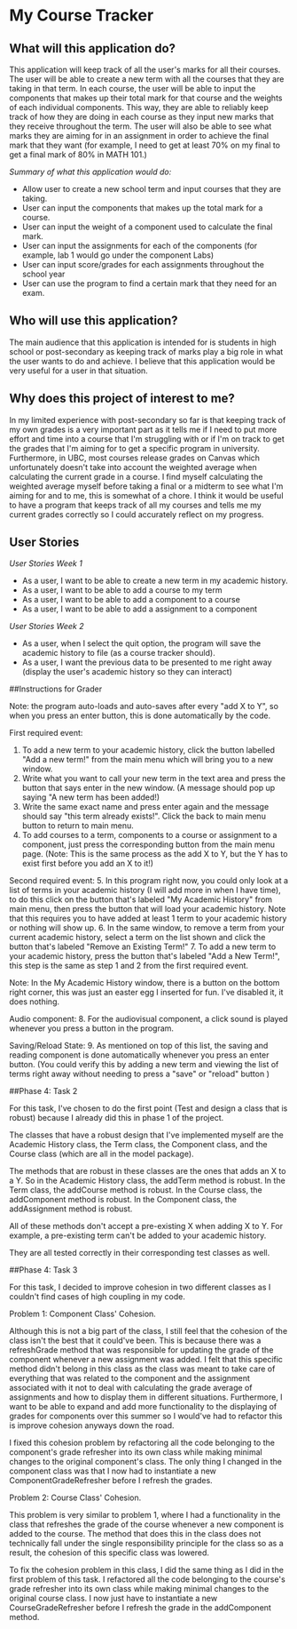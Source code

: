 # My Course Tracker

## What will this application do?

This application will keep track of all the user's marks for all their courses. The user will be able to create a new term
with all the courses that they are taking in that term. In each course, the user will be able to input the components that
makes up their total mark for that course and the weights of each individual components. This way, they are able to reliably
keep track of how they are doing in each course as they input new marks that they receive throughout the term. The user will
also be able to see what marks they are aiming for in an assignment in order to achieve the final mark that they want
(for example, I need to get at least 70% on my final to get a final mark of 80% in MATH 101.)

*Summary of what this application would do:*
- Allow user to create a new school term and input courses that they are taking.
- User can input the components that makes up the total mark for a course.
- User can input the weight of a component used to calculate the final mark.
- User can input the assignments for each of the components (for example, lab 1 would go under the component Labs) 
- User can input score/grades for each assignments throughout the school year
- User can use the program to find a certain mark that they need for an exam.

## Who will use this application?

The main audience that this application is intended for is students in high school or post-secondary as keeping track of 
marks play a big role in what the user wants to do and achieve. I believe that this application would be very useful for
a user in that situation. 

## Why does this project of interest to me?

In my limited experience with post-secondary so far is that keeping track of my own grades is a very important part as it
tells me if I need to put more effort and time into a course that I'm struggling with or if I'm on track to get the grades
that I'm aiming for to get a specific program in university. Furthermore, in UBC, most courses release grades on Canvas which
unfortunately doesn't take into account the weighted average when calculating the current grade in a course. I find myself
calculating the weighted average myself before taking a final or a midterm to see what I'm aiming for and to me, this is 
somewhat of a chore. I think it would be useful to have a program that keeps track of all my courses and tells me my current
grades correctly so I could accurately reflect on my progress.

## User Stories

*User Stories Week 1*
- As a user, I want to be able to create a new term in my academic history.
- As a user, I want to be able to add a course to my term
- As a user, I want to be able to add a component to a course
- As a user, I want to be able to add a assignment to a component 

*User Stories Week 2*
- As a user, when I select the quit option, the program will save the academic history to file (as a course tracker should).
- As a user, I want the previous data to be presented to me right away (display the user's academic history so they can interact)

##Instructions for Grader

Note: the program auto-loads and auto-saves after every "add X to Y", so when you press an enter button, this is done automatically by the code.

First required event:
1. To add a new term to your academic history, click the button labelled "Add a new term!" from the main menu which will bring you to a new window.
2. Write what you want to call your new term in the text area and press the button that says enter in the new window. (A message should pop up saying 
"A new term has been added!)
3. Write the same exact name and press enter again and the message should say "this term already exists!". Click the back to main menu button to return to main menu.
4. To add courses to a term, components to a course or assignment to a component, just press the corresponding button from the main
menu page. (Note: This is the same process as the add X to Y, but the Y has to exist first before you add an X to it!)

Second required event:
5. In this program right now, you could only look at a list of terms in your academic history (I will add more in when I have time), to do this
click on the button that's labeled "My Academic History" from main menu, then press the button that will load your academic history. Note that this requires you
to have added at least 1 term to your academic history or nothing will show up.
6. In the same window, to remove a term from your current academic history, select a term on the list shown and click the button that's labeled "Remove an Existing Term!"
7. To add a new term to your academic history, press the button that's labeled "Add a New Term!", this step is the same as step 1 and 2 from the first required event.

Note: In the My Academic History window, there is a button on the bottom right corner, this was just an easter egg I inserted for fun. I've disabled it, it does nothing.

Audio component:
8. For the audiovisual component, a click sound is played whenever you press a button in the program.

Saving/Reload State:
9. As mentioned on top of this list, the saving and reading component is done automatically whenever you press an enter button. 
(You could verify this by adding a new term and viewing the list of terms right away without needing to press a "save" or "reload" button )

##Phase 4: Task 2

For this task, I've chosen to do the first point (Test and design a class that is robust) because I already did this in phase 1 of the project.

The classes that have a robust design that I've implemented myself are the Academic History class, the Term class, the Component class, and the Course class (which are all in the model package).

The methods that are robust in these classes are the ones that adds an X to a Y.
So in the Academic History class, the addTerm method is robust.
In the Term class, the addCourse method is robust.
In the Course class, the addComponent method is robust.
In the Component class, the addAssignment method is robust.

All of these methods don't accept a pre-existing X when adding X to Y. For example, a pre-existing term can't be added to your academic history.

They are all tested correctly in their corresponding test classes as well.

##Phase 4: Task 3

For this task, I decided to improve cohesion in two different classes as I couldn't find cases of high coupling in my code.

Problem 1: Component Class' Cohesion.

Although this is not a big part of the class, I still feel that the cohesion of the class isn't the best that it could've been. This is because
there was a refreshGrade method that was responsible for updating the grade of the component whenever a new assignment was added. I felt that this specific method didn't belong
in this class as the class was meant to take care of everything that was related to the component and the assignment associated with it not to deal with calculating the grade average of 
assignments and how to display them in different situations. Furthermore, I want to be able to expand and add more functionality to the displaying of grades for components over this summer
so I would've had to refactor this is improve cohesion anyways down the road.

I fixed this cohesion problem by refactoring all the code belonging to the component's grade refresher into its own class while making minimal changes to the original component's class.
The only thing I changed in the component class was that I now had to instantiate a new ComponentGradeRefresher before I refresh the grades.

Problem 2: Course Class' Cohesion.

This problem is very similar to problem 1, where I had a functionality in the class that refreshes the grade of the course whenever a new component is added to the course. The method that does this
in the class does not technically fall under the single responsibility principle for the class so as a result, the cohesion of this specific class was lowered.

To fix the cohesion problem in this class, I did the same thing as I did in the first problem of this task. I refactored all the code belonging to the course's grade refresher into its own class while making
minimal changes to the original course class. I now just have to instantiate a new CourseGradeRefresher before I refresh the grade in the addComponent method. 




